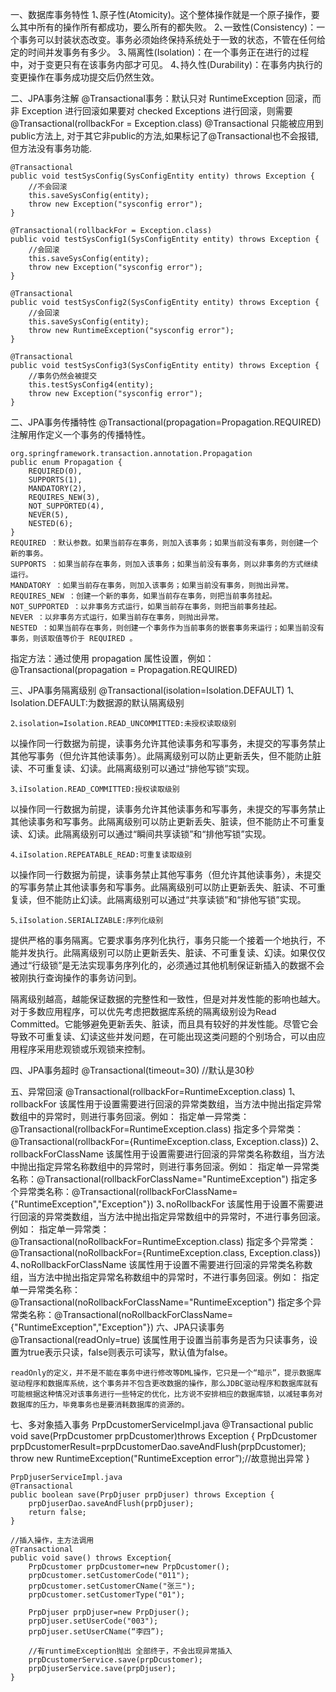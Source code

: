 一、数据库事务特性
    1､原子性(Atomicity)。这个整体操作就是一个原子操作，要么其中所有的操作所有都成功，要么所有的都失败。
    2､一致性(Consistency)：一个事务可以封装状态改变。事务必须始终保持系统处于一致的状态，不管在任何给定的时间并发事务有多少。
    3､隔离性(Isolation)：在一个事务正在进行的过程中，对于变更只有在该事务内部才可见。
    4､持久性(Durability)：在事务内执行的变更操作在事务成功提交后仍然生效。

二、JPA事务注解
    @Transactional事务：默认只对 RuntimeException 回滚，而非 Exception 进行回滚如果要对 checked Exceptions 进行回滚，则需要 @Transactional(rollbackFor = Exception.class)
    @Transactional 只能被应用到public方法上, 对于其它非public的方法,如果标记了@Transactional也不会报错,但方法没有事务功能.

    @Transactional
    public void testSysConfig(SysConfigEntity entity) throws Exception {
        //不会回滚
        this.saveSysConfig(entity);
        throw new Exception("sysconfig error");
    }
    
    @Transactional(rollbackFor = Exception.class)
    public void testSysConfig1(SysConfigEntity entity) throws Exception {
        //会回滚
        this.saveSysConfig(entity);
        throw new Exception("sysconfig error");
    }
    
    @Transactional
    public void testSysConfig2(SysConfigEntity entity) throws Exception {
        //会回滚
        this.saveSysConfig(entity);
        throw new RuntimeException("sysconfig error");
    }
    
    @Transactional
    public void testSysConfig3(SysConfigEntity entity) throws Exception {
        //事务仍然会被提交
        this.testSysConfig4(entity);
        throw new Exception("sysconfig error");
    }
二、JPA事务传播特性
    @Transactional(propagation=Propagation.REQUIRED) 注解用作定义一个事务的传播特性。

    org.springframework.transaction.annotation.Propagation
    public enum Propagation {  
        REQUIRED(0),
        SUPPORTS(1),
        MANDATORY(2),
        REQUIRES_NEW(3),
        NOT_SUPPORTED(4),
        NEVER(5),
        NESTED(6);
    }
    REQUIRED ：默认参数。如果当前存在事务，则加入该事务；如果当前没有事务，则创建一个新的事务。
    SUPPORTS ：如果当前存在事务，则加入该事务；如果当前没有事务，则以非事务的方式继续运行。
    MANDATORY ：如果当前存在事务，则加入该事务；如果当前没有事务，则抛出异常。
    REQUIRES_NEW ：创建一个新的事务，如果当前存在事务，则把当前事务挂起。
    NOT_SUPPORTED ：以非事务方式运行，如果当前存在事务，则把当前事务挂起。
    NEVER ：以非事务方式运行，如果当前存在事务，则抛出异常。
    NESTED ：如果当前存在事务，则创建一个事务作为当前事务的嵌套事务来运行；如果当前没有事务，则该取值等价于 REQUIRED 。

指定方法：通过使用 propagation 属性设置，例如：
@Transactional(propagation = Propagation.REQUIRED)

三、JPA事务隔离级别
    @Transactional(isolation=Isolation.DEFAULT)
    1､Isolation.DEFAULT:为数据源的默认隔离级别

    2､isolation=Isolation.READ_UNCOMMITTED:未授权读取级别
以操作同一行数据为前提，读事务允许其他读事务和写事务，未提交的写事务禁止其他写事务（但允许其他读事务）。此隔离级别可以防止更新丢失，但不能防止脏读、不可重复读、幻读。此隔离级别可以通过“排他写锁”实现。

    3､iIsolation.READ_COMMITTED:授权读取级别
以操作同一行数据为前提，读事务允许其他读事务和写事务，未提交的写事务禁止其他读事务和写事务。此隔离级别可以防止更新丢失、脏读，但不能防止不可重复读、幻读。此隔离级别可以通过“瞬间共享读锁”和“排他写锁”实现。

    4､iIsolation.REPEATABLE_READ:可重复读取级别
以操作同一行数据为前提，读事务禁止其他写事务（但允许其他读事务），未提交的写事务禁止其他读事务和写事务。此隔离级别可以防止更新丢失、脏读、不可重复读，但不能防止幻读。此隔离级别可以通过“共享读锁”和“排他写锁”实现。

    5､iIsolation.SERIALIZABLE:序列化级别
提供严格的事务隔离。它要求事务序列化执行，事务只能一个接着一个地执行，不能并发执行。此隔离级别可以防止更新丢失、脏读、不可重复读、幻读。如果仅仅通过“行级锁”是无法实现事务序列化的，必须通过其他机制保证新插入的数据不会被刚执行查询操作的事务访问到。

隔离级别越高，越能保证数据的完整性和一致性，但是对并发性能的影响也越大。对于多数应用程序，可以优先考虑把数据库系统的隔离级别设为Read Committed。它能够避免更新丢失、脏读，而且具有较好的并发性能。尽管它会导致不可重复读、幻读这些并发问题，在可能出现这类问题的个别场合，可以由应用程序采用悲观锁或乐观锁来控制。

四、JPA事务超时
    @Transactional(timeout=30) //默认是30秒

五、异常回滚
    @Transactional(rollbackFor=RuntimeException.class)
    1､rollbackFor
        该属性用于设置需要进行回滚的异常类数组，当方法中抛出指定异常数组中的异常时，则进行事务回滚。例如：
        指定单一异常类：@Transactional(rollbackFor=RuntimeException.class)
        指定多个异常类：@Transactional(rollbackFor={RuntimeException.class, Exception.class})
    2､rollbackForClassName
        该属性用于设置需要进行回滚的异常类名称数组，当方法中抛出指定异常名称数组中的异常时，则进行事务回滚。例如：
        指定单一异常类名称：@Transactional(rollbackForClassName="RuntimeException")
        指定多个异常类名称：@Transactional(rollbackForClassName={"RuntimeException","Exception"})
    3､noRollbackFor
        该属性用于设置不需要进行回滚的异常类数组，当方法中抛出指定异常数组中的异常时，不进行事务回滚。例如：
        指定单一异常类：@Transactional(noRollbackFor=RuntimeException.class)
        指定多个异常类：@Transactional(noRollbackFor={RuntimeException.class, Exception.class})
    4､noRollbackForClassName
         该属性用于设置不需要进行回滚的异常类名称数组，当方法中抛出指定异常名称数组中的异常时，不进行事务回滚。例如：
        指定单一异常类名称：@Transactional(noRollbackForClassName="RuntimeException")
        指定多个异常类名称：@Transactional(noRollbackForClassName={"RuntimeException","Exception"})
六、JPA只读事务
    @Transactional(readOnly=true) 
    该属性用于设置当前事务是否为只读事务，设置为true表示只读，false则表示可读写，默认值为false。
    
    readOnly的定义，并不是不能在事务中进行修改等DML操作，它只是一个“暗示”，提示数据库驱动程序和数据库系统，这个事务并不包含更改数据的操作，那么JDBC驱动程序和数据库就有可能根据这种情况对该事务进行一些特定的优化，比方说不安排相应的数据库锁，以减轻事务对数据库的压力，毕竟事务也是要消耗数据库的资源的。

七、多对象插入事务
    PrpDcustomerServiceImpl.java
    @Transactional
    public void save(PrpDcustomer prpDcustomer)throws  Exception {
        PrpDcustomer prpDcustomerResult=prpDcustomerDao.saveAndFlush(prpDcustomer);
        throw new RuntimeException("RuntimeException error”);//故意抛出异常
    }

    PrpDjuserServiceImpl.java
    @Transactional
    public boolean save(PrpDjuser prpDjuser) throws Exception {
        prpDjuserDao.saveAndFlush(prpDjuser);
        return false;
    }
    
    //插入操作，主方法调用
    @Transactional
    public void save() throws Exception{
        PrpDcustomer prpDcustomer=new PrpDcustomer();
        prpDcustomer.setCustomerCode("011");
        prpDcustomer.setCustomerCName("张三");
        prpDcustomer.setCustomerType("01");

        PrpDjuser prpDjuser=new PrpDjuser();
        prpDjuser.setUserCode("003");
        prpDjuser.setUserCName(“李四”);

        //有runtimeException抛出 全部终于，不会出现异常插入
        prpDcustomerService.save(prpDcustomer);
        prpDjuserService.save(prpDjuser);
    }

